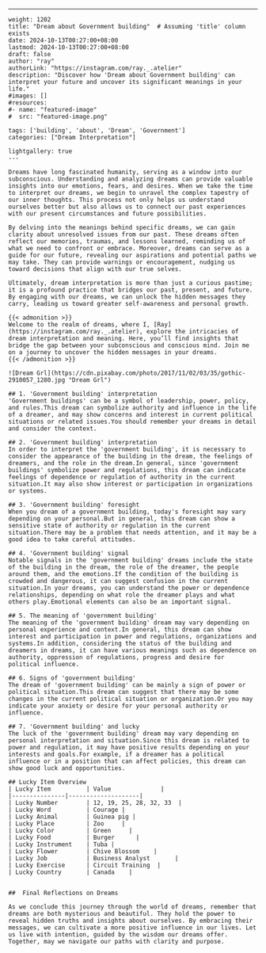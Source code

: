 ---
    weight: 1202
    title: "Dream about Government building"  # Assuming 'title' column exists
    date: 2024-10-13T00:27:00+08:00
    lastmod: 2024-10-13T00:27:00+08:00
    draft: false
    author: "ray"
    authorLink: "https://instagram.com/ray._.atelier"
    description: "Discover how 'Dream about Government building' can interpret your future and uncover its significant meanings in your life."
    #images: []
    #resources:
    #- name: "featured-image"
    #  src: "featured-image.png"
    
    tags: ['building', 'about', 'Dream', 'Government']
    categories: ["Dream Interpretation"]
    
    lightgallery: true
    ---
    
    Dreams have long fascinated humanity, serving as a window into our subconscious. Understanding and analyzing dreams can provide valuable insights into our emotions, fears, and desires. When we take the time to interpret our dreams, we begin to unravel the complex tapestry of our inner thoughts. This process not only helps us understand ourselves better but also allows us to connect our past experiences with our present circumstances and future possibilities.
    
    By delving into the meanings behind specific dreams, we can gain clarity about unresolved issues from our past. These dreams often reflect our memories, traumas, and lessons learned, reminding us of what we need to confront or embrace. Moreover, dreams can serve as a guide for our future, revealing our aspirations and potential paths we may take. They can provide warnings or encouragement, nudging us toward decisions that align with our true selves.
    
    Ultimately, dream interpretation is more than just a curious pastime; it is a profound practice that bridges our past, present, and future. By engaging with our dreams, we can unlock the hidden messages they carry, leading us toward greater self-awareness and personal growth.
    
    {{< admonition >}}
    Welcome to the realm of dreams, where I, [Ray](https://instagram.com/ray._.atelier), explore the intricacies of dream interpretation and meaning. Here, you’ll find insights that bridge the gap between your subconscious and conscious mind. Join me on a journey to uncover the hidden messages in your dreams.
    {{< /admonition >}}
    
    ![Dream Grl](https://cdn.pixabay.com/photo/2017/11/02/03/35/gothic-2910057_1280.jpg "Dream Grl")
    
    ## 1. 'Government building' interpretation
    'Government buildings' can be a symbol of leadership, power, policy, and rules.This dream can symbolize authority and influence in the life of a dreamer, and may show concerns and interest in current political situations or related issues.You should remember your dreams in detail and consider the context.
    
    ## 2. 'Government building' interpretation
    In order to interpret the 'government building', it is necessary to consider the appearance of the building in the dream, the feelings of dreamers, and the role in the dream.In general, since 'government buildings' symbolize power and regulations, this dream can indicate feelings of dependence or regulation of authority in the current situation.It may also show interest or participation in organizations or systems.
    
    ## 3. 'Government building' foresight
    When you dream of a government building, today's foresight may vary depending on your personal.But in general, this dream can show a sensitive state of authority or regulation in the current situation.There may be a problem that needs attention, and it may be a good idea to take careful attitudes.
    
    ## 4. 'Government building' signal
    Notable signals in the 'government building' dreams include the state of the building in the dream, the role of the dreamer, the people around them, and the emotions.If the condition of the building is crowded and dangerous, it can suggest confusion in the current situation.In your dreams, you can understand the power or dependence relationships, depending on what role the dreamer plays and what others play.Emotional elements can also be an important signal.
    
    ## 5. The meaning of 'government building'
    The meaning of the 'government building' dream may vary depending on personal experience and context.In general, this dream can show interest and participation in power and regulations, organizations and systems.In addition, considering the status of the building and dreamers in dreams, it can have various meanings such as dependence on authority, oppression of regulations, progress and desire for political influence.
    
    ## 6. Signs of 'government building'
    The dream of 'government building' can be mainly a sign of power or political situation.This dream can suggest that there may be some changes in the current political situation or organization.Or you may indicate your anxiety or desire for your personal authority or influence.
    
    ## 7. 'Government building' and lucky
    The luck of the 'government building' dream may vary depending on personal interpretation and situation.Since this dream is related to power and regulation, it may have positive results depending on your interests and goals.For example, if a dreamer has a political influence or in a position that can affect policies, this dream can show good luck and opportunities.
    
    ## Lucky Item Overview
    | Lucky Item          | Value              |
    |---------------|--------------------|
    | Lucky Number        | 12, 19, 25, 28, 32, 33  |
    | Lucky Word          | Courage |
    | Lucky Animal        | Guinea pig |
    | Lucky Place         | Zoo     |
    | Lucky Color         | Green     |
    | Lucky Food          | Burger      |
    | Lucky Instrument    | Tuba |
    | Lucky Flower        | Chive Blossom    |
    | Lucky Job           | Business Analyst       |
    | Lucky Exercise      | Circuit Training  |
    | Lucky Country       | Canada    |
    
    
    ##  Final Reflections on Dreams
    
    As we conclude this journey through the world of dreams, remember that dreams are both mysterious and beautiful. They hold the power to reveal hidden truths and insights about ourselves. By embracing their messages, we can cultivate a more positive influence in our lives. Let us live with intention, guided by the wisdom our dreams offer. Together, may we navigate our paths with clarity and purpose.
    